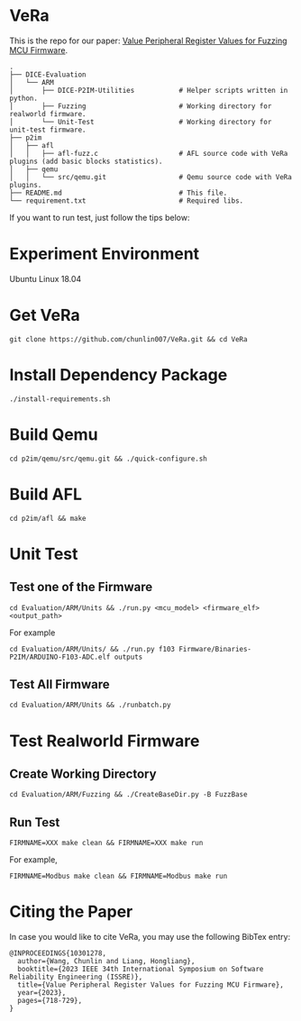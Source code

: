 # VeRa
This is the repo for our paper: [Value Peripheral Register Values for Fuzzing MCU Firmware](https://ieeexplore.ieee.org/document/10301278). 

```
.
├── DICE-Evaluation 
│   └── ARM 
│       ├── DICE-P2IM-Utilities           # Helper scripts written in python.
│       ├── Fuzzing                       # Working directory for realworld firmware. 
│       └── Unit-Test                     # Working directory for unit-test firmware.
├── p2im 
│   ├── afl 
│   │   ├── afl-fuzz.c                    # AFL source code with VeRa plugins (add basic blocks statistics).
│   ├── qemu 
│   │   └── src/qemu.git                  # Qemu source code with VeRa plugins.
├── README.md                             # This file.
└── requirement.txt                       # Required libs.
```

If you want to run test, just follow the tips below:
# Experiment Environment
Ubuntu Linux 18.04 

# Get VeRa
```shell
git clone https://github.com/chunlin007/VeRa.git && cd VeRa
```

# Install Dependency Package
```shell
./install-requirements.sh
```

# Build Qemu
```shell
cd p2im/qemu/src/qemu.git && ./quick-configure.sh
```

# Build AFL
```shell
cd p2im/afl && make
```

# Unit Test
## Test one of the Firmware
```
cd Evaluation/ARM/Units && ./run.py <mcu_model> <firmware_elf> <output_path>
```
For example
```shell
cd Evaluation/ARM/Units/ && ./run.py f103 Firmware/Binaries-P2IM/ARDUINO-F103-ADC.elf outputs
```

## Test All Firmware 
```shell
cd Evaluation/ARM/Units && ./runbatch.py
```

# Test Realworld Firmware
## Create Working Directory
```shell
cd Evaluation/ARM/Fuzzing && ./CreateBaseDir.py -B FuzzBase
```

## Run Test
```
FIRMNAME=XXX make clean && FIRMNAME=XXX make run
```
For example, 
```shell
FIRMNAME=Modbus make clean && FIRMNAME=Modbus make run
```

# Citing the Paper
In case you would like to cite VeRa, you may use the following BibTex entry:
```
@INPROCEEDINGS{10301278,
  author={Wang, Chunlin and Liang, Hongliang},
  booktitle={2023 IEEE 34th International Symposium on Software Reliability Engineering (ISSRE)}, 
  title={Value Peripheral Register Values for Fuzzing MCU Firmware}, 
  year={2023},
  pages={718-729},
}
```
